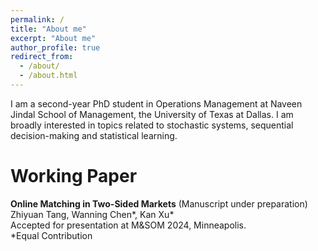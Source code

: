 ```yaml
---
permalink: /
title: "About me"
excerpt: "About me"
author_profile: true
redirect_from: 
  - /about/
  - /about.html
---
```


I am a second-year PhD student in Operations Management at Naveen Jindal School of Management, the University of Texas at Dallas. I am broadly interested in topics related to stochastic systems, sequential decision-making and statistical learning.   



Working Paper
======
**Online Matching in Two-Sided Markets** (Manuscript under preparation)  
Zhiyuan Tang, Wanning Chen\*, Kan Xu\*  
Accepted for presentation at M&SOM 2024, Minneapolis.  
*Equal Contribution



